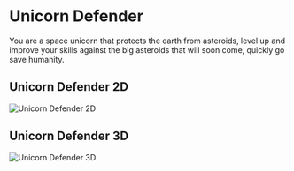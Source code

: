 # Unicorn Defender
You are a space unicorn that protects the earth from asteroids, level up and improve your skills against the big asteroids that will soon come, quickly go save humanity.

## Unicorn Defender 2D
![Unicorn Defender 2D](https://user-images.githubusercontent.com/68016784/164952998-62fcee2d-6ce3-4e2e-88c5-2b92e81caa4a.gif)

## Unicorn Defender 3D
![Unicorn Defender 3D](https://user-images.githubusercontent.com/68016784/164952997-4bc782a4-48ba-4406-956e-429ab319b079.gif)

